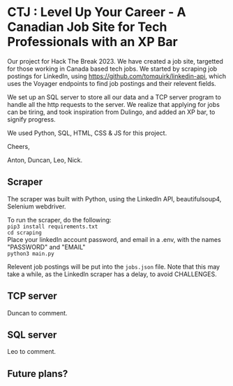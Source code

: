 # CTJ : Level Up Your Career - A Canadian Job Site for Tech Professionals with an XP Bar

Our project for Hack The Break 2023. We have created a job site, targetted for those working in Canada based tech jobs. We started by scraping job postings for LinkedIn, using https://github.com/tomquirk/linkedin-api, which uses the Voyager endpoints to find job postings and their relevent fields. 

We set up an SQL server to store all our data and a TCP server program to handle all the http requests to the server. We realize that applying for jobs can be tiring, and took inspiration from Dulingo, and added an XP bar, to signify progress. 

We used Python, SQL, HTML, CSS & JS for this project. 

Cheers,

Anton, Duncan, Leo, Nick.

## Scraper

The scraper was built with Python, using the LinkedIn API, beautifulsoup4, Selenium webdriver. 

To run the scraper, do the following:
<br/>
`pip3 install requirements.txt`
<br/>
`cd scraping`
<br/>
Place your linkedIn account password, and email in a .env, with the names "PASSWORD" and "EMAIL"
<br/>
`python3 main.py`
<br/>

Relevent job postings will be put into the `jobs.json` file. Note that this may take a while, as the LinkedIn scraper has a delay, to avoid CHALLENGES.

## TCP server

Duncan to comment. 

## SQL server

Leo to comment.

## Future plans? 
